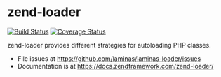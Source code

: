 # zend-loader

[![Build Status](https://secure.travis-ci.org/laminas/laminas-loader.svg?branch=master)](https://secure.travis-ci.org/laminas/laminas-loader)
[![Coverage Status](https://coveralls.io/repos/github/laminas/laminas-loader/badge.svg?branch=master)](https://coveralls.io/github/laminas/laminas-loader?branch=master)

zend-loader provides different strategies for autoloading PHP classes.

- File issues at https://github.com/laminas/laminas-loader/issues
- Documentation is at https://docs.zendframework.com/zend-loader/
